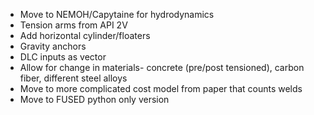- Move to NEMOH/Capytaine for hydrodynamics
- Tension arms from API 2V
- Add horizontal cylinder/floaters
- Gravity anchors
- DLC inputs as vector
- Allow for change in materials- concrete (pre/post tensioned), carbon fiber, different steel alloys
- Move to more complicated cost model from paper that counts welds
- Move to FUSED python only version
